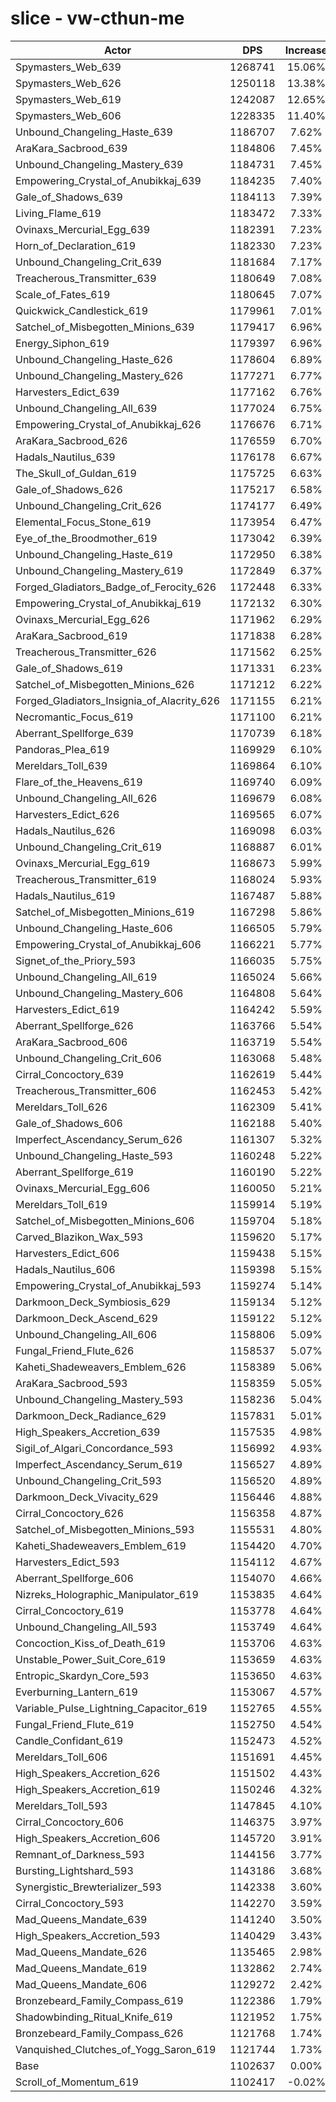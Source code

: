 # slice - vw-cthun-me
| Actor | DPS | Increase |
|---|:---:|:---:|
|Spymasters_Web_639|1268741|15.06%|
|Spymasters_Web_626|1250118|13.38%|
|Spymasters_Web_619|1242087|12.65%|
|Spymasters_Web_606|1228335|11.40%|
|Unbound_Changeling_Haste_639|1186707|7.62%|
|AraKara_Sacbrood_639|1184806|7.45%|
|Unbound_Changeling_Mastery_639|1184731|7.45%|
|Empowering_Crystal_of_Anubikkaj_639|1184235|7.40%|
|Gale_of_Shadows_639|1184113|7.39%|
|Living_Flame_619|1183472|7.33%|
|Ovinaxs_Mercurial_Egg_639|1182391|7.23%|
|Horn_of_Declaration_619|1182330|7.23%|
|Unbound_Changeling_Crit_639|1181684|7.17%|
|Treacherous_Transmitter_639|1180649|7.08%|
|Scale_of_Fates_619|1180645|7.07%|
|Quickwick_Candlestick_619|1179961|7.01%|
|Satchel_of_Misbegotten_Minions_639|1179417|6.96%|
|Energy_Siphon_619|1179397|6.96%|
|Unbound_Changeling_Haste_626|1178604|6.89%|
|Unbound_Changeling_Mastery_626|1177271|6.77%|
|Harvesters_Edict_639|1177162|6.76%|
|Unbound_Changeling_All_639|1177024|6.75%|
|Empowering_Crystal_of_Anubikkaj_626|1176676|6.71%|
|AraKara_Sacbrood_626|1176559|6.70%|
|Hadals_Nautilus_639|1176178|6.67%|
|The_Skull_of_Guldan_619|1175725|6.63%|
|Gale_of_Shadows_626|1175217|6.58%|
|Unbound_Changeling_Crit_626|1174177|6.49%|
|Elemental_Focus_Stone_619|1173954|6.47%|
|Eye_of_the_Broodmother_619|1173042|6.39%|
|Unbound_Changeling_Haste_619|1172950|6.38%|
|Unbound_Changeling_Mastery_619|1172849|6.37%|
|Forged_Gladiators_Badge_of_Ferocity_626|1172448|6.33%|
|Empowering_Crystal_of_Anubikkaj_619|1172132|6.30%|
|Ovinaxs_Mercurial_Egg_626|1171962|6.29%|
|AraKara_Sacbrood_619|1171838|6.28%|
|Treacherous_Transmitter_626|1171562|6.25%|
|Gale_of_Shadows_619|1171331|6.23%|
|Satchel_of_Misbegotten_Minions_626|1171212|6.22%|
|Forged_Gladiators_Insignia_of_Alacrity_626|1171155|6.21%|
|Necromantic_Focus_619|1171100|6.21%|
|Aberrant_Spellforge_639|1170739|6.18%|
|Pandoras_Plea_619|1169929|6.10%|
|Mereldars_Toll_639|1169864|6.10%|
|Flare_of_the_Heavens_619|1169740|6.09%|
|Unbound_Changeling_All_626|1169679|6.08%|
|Harvesters_Edict_626|1169565|6.07%|
|Hadals_Nautilus_626|1169098|6.03%|
|Unbound_Changeling_Crit_619|1168887|6.01%|
|Ovinaxs_Mercurial_Egg_619|1168673|5.99%|
|Treacherous_Transmitter_619|1168024|5.93%|
|Hadals_Nautilus_619|1167487|5.88%|
|Satchel_of_Misbegotten_Minions_619|1167298|5.86%|
|Unbound_Changeling_Haste_606|1166505|5.79%|
|Empowering_Crystal_of_Anubikkaj_606|1166221|5.77%|
|Signet_of_the_Priory_593|1166035|5.75%|
|Unbound_Changeling_All_619|1165024|5.66%|
|Unbound_Changeling_Mastery_606|1164808|5.64%|
|Harvesters_Edict_619|1164242|5.59%|
|Aberrant_Spellforge_626|1163766|5.54%|
|AraKara_Sacbrood_606|1163719|5.54%|
|Unbound_Changeling_Crit_606|1163068|5.48%|
|Cirral_Concoctory_639|1162619|5.44%|
|Treacherous_Transmitter_606|1162453|5.42%|
|Mereldars_Toll_626|1162309|5.41%|
|Gale_of_Shadows_606|1162188|5.40%|
|Imperfect_Ascendancy_Serum_626|1161307|5.32%|
|Unbound_Changeling_Haste_593|1160248|5.22%|
|Aberrant_Spellforge_619|1160190|5.22%|
|Ovinaxs_Mercurial_Egg_606|1160050|5.21%|
|Mereldars_Toll_619|1159914|5.19%|
|Satchel_of_Misbegotten_Minions_606|1159704|5.18%|
|Carved_Blazikon_Wax_593|1159620|5.17%|
|Harvesters_Edict_606|1159438|5.15%|
|Hadals_Nautilus_606|1159398|5.15%|
|Empowering_Crystal_of_Anubikkaj_593|1159274|5.14%|
|Darkmoon_Deck_Symbiosis_629|1159134|5.12%|
|Darkmoon_Deck_Ascend_629|1159122|5.12%|
|Unbound_Changeling_All_606|1158806|5.09%|
|Fungal_Friend_Flute_626|1158537|5.07%|
|Kaheti_Shadeweavers_Emblem_626|1158389|5.06%|
|AraKara_Sacbrood_593|1158359|5.05%|
|Unbound_Changeling_Mastery_593|1158236|5.04%|
|Darkmoon_Deck_Radiance_629|1157831|5.01%|
|High_Speakers_Accretion_639|1157535|4.98%|
|Sigil_of_Algari_Concordance_593|1156992|4.93%|
|Imperfect_Ascendancy_Serum_619|1156527|4.89%|
|Unbound_Changeling_Crit_593|1156520|4.89%|
|Darkmoon_Deck_Vivacity_629|1156446|4.88%|
|Cirral_Concoctory_626|1156358|4.87%|
|Satchel_of_Misbegotten_Minions_593|1155531|4.80%|
|Kaheti_Shadeweavers_Emblem_619|1154420|4.70%|
|Harvesters_Edict_593|1154112|4.67%|
|Aberrant_Spellforge_606|1154070|4.66%|
|Nizreks_Holographic_Manipulator_619|1153835|4.64%|
|Cirral_Concoctory_619|1153778|4.64%|
|Unbound_Changeling_All_593|1153749|4.64%|
|Concoction_Kiss_of_Death_619|1153706|4.63%|
|Unstable_Power_Suit_Core_619|1153659|4.63%|
|Entropic_Skardyn_Core_593|1153650|4.63%|
|Everburning_Lantern_619|1153067|4.57%|
|Variable_Pulse_Lightning_Capacitor_619|1152765|4.55%|
|Fungal_Friend_Flute_619|1152750|4.54%|
|Candle_Confidant_619|1152473|4.52%|
|Mereldars_Toll_606|1151691|4.45%|
|High_Speakers_Accretion_626|1151502|4.43%|
|High_Speakers_Accretion_619|1150246|4.32%|
|Mereldars_Toll_593|1147845|4.10%|
|Cirral_Concoctory_606|1146375|3.97%|
|High_Speakers_Accretion_606|1145720|3.91%|
|Remnant_of_Darkness_593|1144156|3.77%|
|Bursting_Lightshard_593|1143186|3.68%|
|Synergistic_Brewterializer_593|1142338|3.60%|
|Cirral_Concoctory_593|1142270|3.59%|
|Mad_Queens_Mandate_639|1141240|3.50%|
|High_Speakers_Accretion_593|1140429|3.43%|
|Mad_Queens_Mandate_626|1135465|2.98%|
|Mad_Queens_Mandate_619|1132862|2.74%|
|Mad_Queens_Mandate_606|1129272|2.42%|
|Bronzebeard_Family_Compass_619|1122386|1.79%|
|Shadowbinding_Ritual_Knife_619|1121952|1.75%|
|Bronzebeard_Family_Compass_626|1121768|1.74%|
|Vanquished_Clutches_of_Yogg_Saron_619|1121744|1.73%|
|Base|1102637|0.00%|
|Scroll_of_Momentum_619|1102417|-0.02%|
